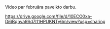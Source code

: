 Video par februāra paveikto darbu.

https://drive.google.com/file/d/10ECO0xa-Di6Bqnva9Sd7l11HPUKNTy6m/view?usp=sharing
